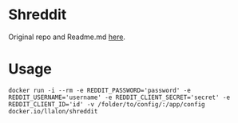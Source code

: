 # Shreddit

Original repo and Readme.md [here](https://github.com/x89/Shreddit).

# Usage

```
docker run -i --rm -e REDDIT_PASSWORD='password' -e REDDIT_USERNAME='username' -e REDDIT_CLIENT_SECRET='secret' -e REDDIT_CLIENT_ID='id' -v /folder/to/config/:/app/config docker.io/llalon/shreddit
```
